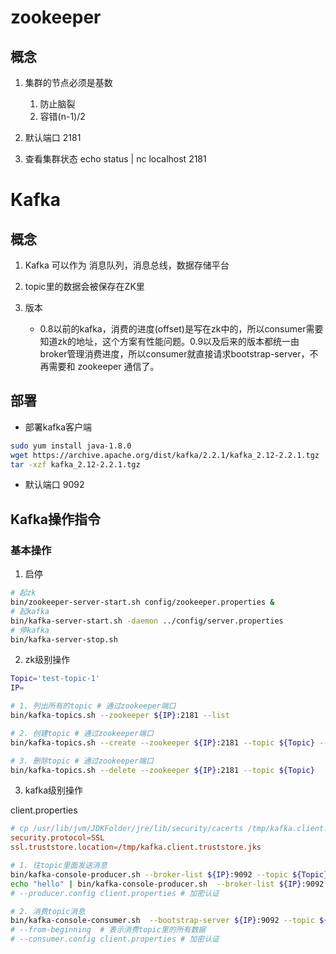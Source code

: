 # zookeeper 
## 概念
1. 集群的节点必须是基数
    1. 防止脑裂
    2. 容错(n-1)/2

2. 默认端口 2181

3. 查看集群状态
echo status | nc localhost 2181

# Kafka

## 概念
1. Kafka 可以作为 消息队列，消息总线，数据存储平台
2. topic里的数据会被保存在ZK里

3. 版本
    - 0.8以前的kafka，消费的进度(offset)是写在zk中的，所以consumer需要知道zk的地址，这个方案有性能问题。0.9以及后来的版本都统一由broker管理消费进度，所以consumer就直接请求bootstrap-server，不再需要和 zookeeper 通信了。

## 部署

- 部署kafka客户端
```bash
sudo yum install java-1.8.0
wget https://archive.apache.org/dist/kafka/2.2.1/kafka_2.12-2.2.1.tgz
tar -xzf kafka_2.12-2.2.1.tgz
```

- 默认端口 9092

## Kafka操作指令
### 基本操作
1. 启停
```bash
# 起zk
bin/zookeeper-server-start.sh config/zookeeper.properties &
# 起kafka
bin/kafka-server-start.sh -daemon ../config/server.properties
# 停kafka
bin/kafka-server-stop.sh
```
2. zk级别操作
```bash
Topic='test-topic-1'
IP=

# 1. 列出所有的topic # 通过zookeeper端口
bin/kafka-topics.sh --zookeeper ${IP}:2181 --list

# 2. 创建topic # 通过zookeeper端口
bin/kafka-topics.sh --create --zookeeper ${IP}:2181 --topic ${Topic} --partitions 2 --replication-factor 1

# 3. 删除topic # 通过zookeeper端口
bin/kafka-topics.sh --delete --zookeeper ${IP}:2181 --topic ${Topic}
```

3. kafka级别操作

client.properties
```conf
# cp /usr/lib/jvm/JDKFolder/jre/lib/security/cacerts /tmp/kafka.client.truststore.jks
security.protocol=SSL
ssl.truststore.location=/tmp/kafka.client.truststore.jks
```
```bash
# 1. 往topic里面发送消息
bin/kafka-console-producer.sh --broker-list ${IP}:9092 --topic ${Topic} # 交互式
echo "hello" | bin/kafka-console-producer.sh  --broker-list ${IP}:9092 --sync --topic ${Topic} # 非交互式
# --producer.config client.properties # 加密认证

# 2. 消费topic消息
bin/kafka-console-consumer.sh  --bootstrap-server ${IP}:9092 --topic ${Topic} --from-beginning
# --from-beginning  # 表示消费topic里的所有数据
# --consumer.config client.properties # 加密认证
```